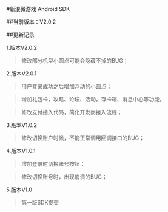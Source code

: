 #新浪微游戏 Android SDK

##当前版本：V2.0.2

##更新记录

1.版本V2.0.2
>修改部分机型小圆点可能会隐藏不掉的BUG；

2.版本V2.0.1
>用户登录成功之后增加浮动的小圆点；

>增加礼包卡，攻略、论坛、活动，存卡箱、消息中心等功能。

>修改支付接入代码，简化开发商接入流程；

3.版本V1.0.2
>修改切换账户时候，不能正常调用回调接口的BUG；

4.版本V1.0.1
>增加登录时切换账号按钮；

>修改切换账号时，出现崩溃的BUG；

5.版本V1.0
>第一版SDK提交
